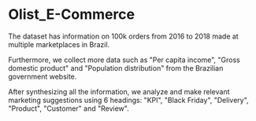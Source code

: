 # Olist_E-Commerce

The dataset has information on 100k orders from 2016 to 2018 made at multiple marketplaces in Brazil. 

Furthermore, we collect more data such as "Per capita income", "Gross domestic product" and "Population distribution" from the Brazilian government website. 

After synthesizing all the information, we analyze and make relevant marketing suggestions using 6 headings: "KPI", "Black Friday", "Delivery", "Product", "Customer" and "Review".
